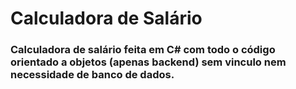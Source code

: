 # Calculadora de Salário
### Calculadora de salário feita em C# com todo o código orientado a objetos (apenas backend) sem vinculo nem necessidade de banco de dados.
